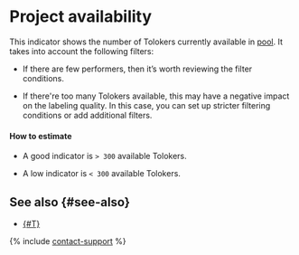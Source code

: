 # Project availability

This indicator shows the number of Tolokers currently available in [pool](../../../glossary.md#pool). It takes into account the following filters:

- If there are few performers, then it’s worth reviewing the filter conditions.

- If there're too many Tolokers available, this may have a negative impact on the labeling quality. In this case, you can set up stricter filtering conditions or add additional filters.

#### How to estimate

- A good indicator is `> 300` available Tolokers.

- A low indicator is `< 300` available Tolokers.

## See also {#see-also}

- [{#T}](../filters.md)

{% include [contact-support](../../_includes/contact-support.md) %}